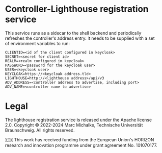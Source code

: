 # Controller-Lighthouse registration service
This service runs as a sidecar to the shell backend and periodically refreshes the controller's address entry. It needs to be supplied with a set of environment variables to run:

```
CLIENTID=<id of the client configured in keycloak>
SECRET=<secret for client id>
REALM=<realm configured in keycloak>
PASSWORD=<password for the keycloak user>
USER=<keycloak user>
KEYCLOAK=https://<keycloak address.tld>
LIGHTHOUSE=http://<lighthouse address>/api/v3
ADV_ADDRESS=<controller address to advertise, including port>
ADV_NAME=<controller name to advertise>
```


# Legal
The lighthouse registration service is released under the Apache license 2.0.
Copyright © 2022-2024 Marc Michalke, Technische Universität Braunschweig. All rights reserved.

🇪🇺 This work has received funding from the European Union's HORIZON research and innovation programme under grant agreement No. 101070177.
